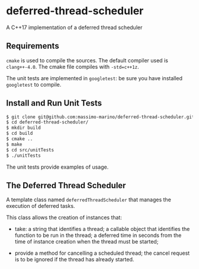 # deferred-thread-scheduler
A C++17 implementation of a deferred thread scheduler

## Requirements

`cmake` is used to compile the sources.
The default compiler used is `clang++-4.0`.
The cmake file compiles with `-std=c++1z`.

The unit tests are implemented in `googletest`: be sure you have installed `googletest` to compile.


## Install and Run Unit Tests

```bash
$ git clone git@github.com:massimo-marino/deferred-thread-scheduler.git
$ cd deferred-thread-scheduler/
$ mkdir build
$ cd build
$ cmake ..
$ make
$ cd src/unitTests
$ ./unitTests
```
The unit tests provide examples of usage.


## The Deferred Thread Scheduler

A template class named `deferredThreadScheduler` that manages the execution of deferred tasks.

This class allows the creation of instances that:

- take: a string that identifies a thread; a callable object that identifies the function to be run in the thread; a deferred time in seconds from the time of instance creation when the thread must be started;

- provide a method for cancelling a scheduled thread; the cancel request is to be ignored if the thread has already started.

